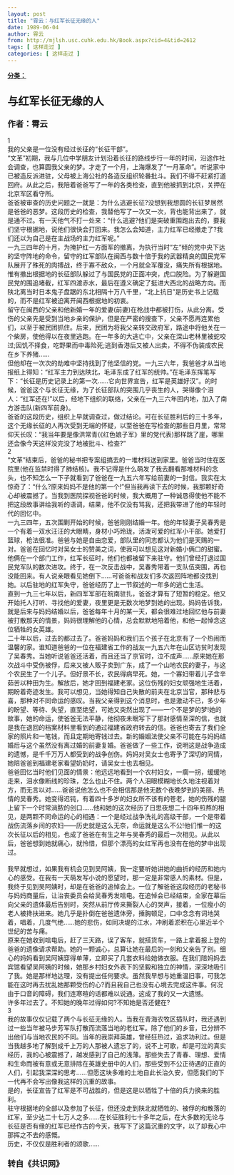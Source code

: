 ```yaml
---
layout: post
title: "霄云：与红军长征无缘的人"
date: 1989-06-04
author: 霄云
from: http://mjlsh.usc.cuhk.edu.hk/Book.aspx?cid=4&tid=2612
tags: [ 这样走过 ]
categories: [ 这样走过 ]
---
```


<div style="margin: 15px 10px 10px 0px;">
 <div>
  <span id="ctl00_ContentPlaceHolder1_chapter1_SubjectLabel" style="font-weight:bold;text-decoration:underline;">
   分类：
  </span>
 </div>
 <div>
  <font size="5">
   <br/>
  </font>
 </div>
 <div>
  <b>
   <font size="5">
    与红军长征无缘的人
   </font>
  </b>
 </div>
 <div>
  <b>
   <font size="4">
    <br/>
   </font>
  </b>
 </div>
 <div>
  <b>
   <font size="4">
    作者：霄云
   </font>
  </b>
 </div>
 <div>
  <br/>
 </div>
 <div>
  1
 </div>
 <div>
  我的父亲是一位没有经过长征的“长征干部”。
 </div>
 <div>
  “文革”初期，我与几位中学朋友计划沿着长征的路线步行一年的时间，沿途作社会调查，也算圆我父亲的梦。才走了一个月，上海爆发了“一月革命”。听说家中已被造反派进驻，父母被上海公社的各造反组织轮番批斗。我们不得不赶紧打道回府。从此之后，我陪着爸爸写了一年的各类检查，直到他被抓到北京，关押在北京军区看守所。
 </div>
 <div>
  爸爸被审查的历史问题之一就是：为什么逃避长征?没想到我想圆的长征梦居然是爸爸的恶梦。这段历史的检查，我替他写了一次又一次，背也能背出来了，就是通不过。有一天他气不打一处来：“什么逃避?他们是突破重围跑出去的，要我们坚守根据地，说他们很快会打回来。我怎么会知道，主力红军已经撤走了?我们还以为自己是在主战场的主力红军呢。”
 </div>
 <div>
  一九三四年的十月，为掩护红一方面军的撤离，为执行当时“左”倾的党中央下达的坚守阵地的命令，留守的红军部队在闽西与数十倍于我的武器精良的国民党军队展开了殊死的肉搏战，终于寡不敌众，一个月就全军覆没，痛失所有根据地。
 </div>
 <div>
  惟有撤出根据地的长征部队躲过了与国民党的正面冲突，虎口脱险。为了躲避国民党的围追堵截，红军四渡赤水，最后在遵义确定了挺进大西北的战略方向。而陕北离当时日本鬼子盘踞的东北相隔十万八千里，“北上抗日”是历史书上记载的，而不是红军被迫离开闽西根据地的初衷。
 </div>
 <div>
  留守在闽西的父亲和他新婚一年的爱妻(前妻)在枪战中都被打伤，从此分离。受伤的父亲先是受到当地乡亲的保护，但是在严密的搜查下，父亲不愿再连累他们，以至于被民团抓住。后来，民团为将我父亲转交政府军，路途中将他关在一个柴房，使他得以在夜里逃跑。在一年多的大逃亡中，父亲在深山老林里被蛇咬过;因饥不择食，吃野果而中毒险死;逃到香港后又被人出卖，不得不伪装成农民在乡下养猪……
 </div>
 <div>
  但他却在一次次的劫难中坚持找到了他坚信的党。一九三六年，我爸爸才从当地报纸上得知：“红军主力到达陕北，毛泽东成了红军的统帅。”在毛泽东挥笔写下：“长征是历史记录上的第一次……它向世界宣告，红军是英雄好汉”。的时候，爸爸这个与长征无缘，为了长征部队的突围几乎丧生的人，哭得像个泪人：“红军还在!”以后，经地下组织的联络，父亲在一九三六年回内地，加入了南方游击队(新四军前身)。
 </div>
 <div>
  爸爸的这段历史，组织上早就调查过，做过结论。可在长征胜利后的三十多年，这个无缘长征的人再次受到无端的怀疑，以至爸爸在写检查的那些日月里，常常仰天长叹：“我当年要是像洪常青(《红色娘子军》里的党代表)那样跳了崖，哪里还会像今天这样没完没了地被批斗、检查?”
 </div>
 <div>
  2
 </div>
 <div>
  “文革”结束后，爸爸的秘书把专案组搞去的一堆材料送到家里。爸爸当时住在医院里(他在监禁时得了肺结核)。我不记得是什么萌发了我去翻看那堆材料的念头，也不知怎么一下子就看到了爸爸在一九五六年写给前妻的一封信。我实在太惊奇了：“什么?原来妈妈不是他的第一个!”但当我再读下去的时候，我那颗好奇心却被震撼了。当我到医院探视爸爸的时候，我大概用了一种诚恳得使他不能不把这段故事讲给我听的语调，结果，他不仅没有骂我，还把我带进了他的年轻时代的回忆中。
 </div>
 <div>
  一九三四年，五次围剿开始的时候，爸爸刚刚结婚一年。他的年轻妻子吴春秀是一个有着一双水汪汪的大眼睛，身材小巧玲珑，活泼可爱的红军小干部。她爱打篮球，枪法很准。爸爸与她是自由恋爱，部队里的同志都认为他们是天赐的一对。爸爸在回忆时对吴女士的赞美之词，使我可以想见这对新婚小俩口的甜蜜。他俩在一个部门工作，红军长征时，他们也都被留下来驻守。他们曾经打退过国民党军队的数次进攻。终于，在一次反击战中，吴春秀带着一支队伍突围，再也没能回来。有人说亲眼看见她倒下……可爸爸和战友们多次返回阵地都没找到她。以后驻地的红军失守，爸爸经历了上一节叙述的一年多的逃亡生活。
 </div>
 <div>
  直到一九三七年以后，新四军军部在皖南驻扎，爸爸才算有了短暂的稳定。他又开始托人打听、寻找他的爱妻，夜里更是无数次地梦到她的出现。妈妈告诉我，就是后来与妈妈结婚以后，爸爸每年十月的某一天，都会很难过地回忆他与前妻被打散那天的情景，妈妈很理解他的心情，总会默默地陪着他，和他一起悼念这位牺牲的女英雄。
 </div>
 <div>
  二十年以后，过去的都过去了。爸爸妈妈和我们五个孩子在北京有了一个热闹而温馨的家。谁知道爸爸的一位在福建省工作的战友一九五六年在山区访贫时发现了吴春秀。当她听说爸爸还活着，而且还当了京官时，泣不成声……原来她在那次战斗中受伤被俘，后来又被人贩子卖到广东，成了一个山地农民的妻子，与这个农民生了一个儿子。但好景不长，农民得病早死。她，一个寡妇带着儿子含辛茹苦以种田为生。解放后，她才回到福建老家。这位伤残的妇女顽强地生活着，期盼着奇迹发生。我可以想见，当她得知自己失散的前夫在北京当官，那种悲与喜，那种对不同命运的感叹。当我父亲得到这个消息时，也是激动不已，多少年的盼望、等待、失望，直至绝望，可她又突然出现了——一个不是梦的梦!她的故事，她的命运，使爸爸无法平静，他彻夜未眠写下了那封感情至深的信，也就是我在退回的档案材料里看到的通过福建省政府转去的信。爸爸也寄去了我们全家的照片和一笔钱，而且定期地寄钱过去。新的婚姻法使父亲不可能在与妈妈结婚后与这个虽然没有离过婚的前妻复婚。爸爸做了一些工作，说明这是战争造成的遗憾，是千千万万人都受到的战争创伤。妈妈对吴女士也寄予了深切的同情，她陪爸爸到福建老家看望奶奶时，请吴女士也去相见。
 </div>
 <div>
  爸爸回忆当时他们见面的情景：他远远地看到一个农村妇女，一瘸一拐，缓缓地走来，泪水像断线的珍珠，怎么也止不住。两个人泪眼模糊地长久地注视着对方，而无言以对……爸爸说他怎么也不会相信那是他无数个夜晚梦到的美丽、热情的吴春秀。她变得迟钝，有着四十多岁的妇女所不该有的苍老，她的伤残的腿上留下一个时常淌脓的创口……他和她的这次经历了日思夜想二十四年煎熬的相见，是两颗不同命运的心的相遇：一个是经过战争洗礼的高级干部，一个是带着战伤流落乡间的农妇——历史就是这么无奈，命运就是这么不公!他们惟一的这次长征以后的相见，也成了爸爸在有生之年与吴春秀的最后一次相见。从此以后，爸爸想到她就痛心，就怜惜，但那个漂亮的女红军再也没有在他的梦中出现过。
 </div>
 <div>
  <br/>
 </div>
 <div>
  我早就想过，如果我有机会见到吴阿姨，我一定要听她讲她的曲折的经历和她内心的感受。在我有一天萌发写小说的愿望时，那一定是非常感人的素材。但是，我终于见到吴阿姨时，却是在爸爸的追悼会上。一位了解爸爸这段经历的老秘书与妈妈商量后，让治丧委员会给吴春秀发唁电。在追悼会已经结束，全家在幕后向父亲的遗体最后告别时，突然从前厅传来撕裂人心的哭声，接着，一位瘦小的老人被搀扶进来。她几乎是扑倒在爸爸遗体旁，捶胸顿足，口中念念有词地哭着，唱着，几度气绝……她的悲伤，如同决堤的江水，冲刷着淤积在心里近半个世纪的苦与痛。
 </div>
 <div>
  原来在她收到唁电后，赶了三天路，误了客车，就搭货车，一路上拿着报上登的爸爸的遗像请求帮助。她的一颗诚心，总算让她在最后的一刻和父亲告了别。细心的妈妈看到吴阿姨穿得单薄，立即买了几套衣料给她做衣服。在我们陪妈妈去宾馆看望吴阿姨的时候，她那乡村妇女外表下的坚毅和独立的神情，深深地吸引了我。她是那样地达理，没有提出任何要求。虽然我早想与她重温旧事，可我怎能在这时再去扰乱她那颗受伤的心?而且我自己也没有心境去完成这件事。何况由于口音的障碍，我们连寒暄的话都难以说通。这成了我的又一大遗憾。
 </div>
 <div>
  许多年过去了。不知她的晚年过得如何?不知她是否还健在?
 </div>
 <div>
  3
 </div>
 <div>
  我的故事仅仅记载了两个与长征无缘的人。当我在青海农牧区插队时，我还遇到过一些当年被马步芳军队打散而流落当地的老红军。除了他们的乡音，已分辨不出他们与当地农民的不同。当年的我崇拜英雄，曾经狂热过，追求功利过。但是当我越多地了解到成千上万的人那被人遗忘了的，说不上可歌，却是可泣的真实经历，我的心被震撼了，越发感到了自己的浅薄。那些失去了青春、理想、爱情和生命而被有意或无意排除在英雄史册中的人们，那些受到不公正待遇的正直的人们，引起我深深的思考……但愿这块多难的土地自此长治久安，但愿我们的下一代再不会写出像我这样的沉重的故事。
 </div>
 <div>
  是的，长征宣告了红军是不可战胜的，但是这是以牺牲了十倍的兵力换来的胜利。
 </div>
 <div>
  驻守根据地的全部以及参加了长征，但还没走到陕北就牺牲的、被俘的和散落的红军，至少达二十七万人之多……在长征胜利七十多年之后，在大多数的无论与长征是否有缘的红军已经作古的今天，我写下了这篇沉重的文字，以了却我心中那挥之不去的感慨。
 </div>
 <div>
  历史，不仅仅是胜利者的颂歌……
 </div>
 <div>
  <b>
   <font size="4">
    <br/>
   </font>
  </b>
 </div>
 <div>
  <b>
   <font size="4">
    转自《共识网》
   </font>
  </b>
 </div>
</div>


